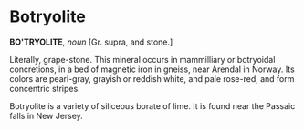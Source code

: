 # Botryolite

**BO'TRYOLITE**, _noun_ \[Gr. supra, and stone.\]

Literally, grape-stone. This mineral occurs in mammilliary or botryoidal concretions, in a bed of magnetic iron in gneiss, near Arendal in Norway. Its colors are pearl-gray, grayish or reddish white, and pale rose-red, and form concentric stripes.

Botryolite is a variety of siliceous borate of lime. It is found near the Passaic falls in New Jersey.